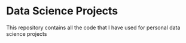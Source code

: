 # Data Science Projects

This repository contains all the code that I have used for personal data science projects 

